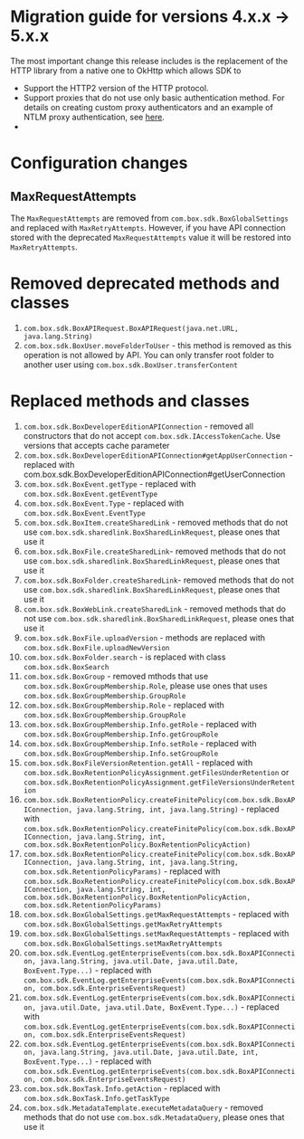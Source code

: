 # Migration guide for versions 4.x.x -> 5.x.x

The most important change this release includes is the replacement of the HTTP library from a native one to
OkHttp which allows SDK to

 - Support the HTTP2 version of the HTTP protocol.
 - Support proxies that do not use only basic authentication method. For details on creating custom proxy authenticators and an example of
NTLM proxy authentication, see [here](https://github.com/box/box-java-sdk/blob/kb/ok-http/doc/configuration.md#custom-proxy-authenticator).
 - 
# Configuration changes

## MaxRequestAttempts
The `MaxRequestAttempts` are removed from `com.box.sdk.BoxGlobalSettings` and replaced with `MaxRetryAttempts`. 
However, if you have API connection stored with the deprecated `MaxRequestAttempts` value it will be restored into `MaxRetryAttempts`.

# Removed deprecated methods and classes
1. `com.box.sdk.BoxAPIRequest.BoxAPIRequest(java.net.URL, java.lang.String)`
2. `com.box.sdk.BoxUser.moveFolderToUser` - this method is removed as this operation is not allowed by API. You can only transfer root folder to another user using `com.box.sdk.BoxUser.transferContent`

# Replaced methods and classes
1. `com.box.sdk.BoxDeveloperEditionAPIConnection` - removed all constructors that do not accept `com.box.sdk.IAccessTokenCache`. Use versions that accepts cache parameter
2. `com.box.sdk.BoxDeveloperEditionAPIConnection#getAppUserConnection` - replaced with com.box.sdk.BoxDeveloperEditionAPIConnection#getUserConnection
3. `com.box.sdk.BoxEvent.getType` - replaced with `com.box.sdk.BoxEvent.getEventType`
4. `com.box.sdk.BoxEvent.Type` - replaced with `com.box.sdk.BoxEvent.EventType`
5. `com.box.sdk.BoxItem.createSharedLink` - removed methods that do not use `com.box.sdk.sharedlink.BoxSharedLinkRequest`, please ones that use it
6. `com.box.sdk.BoxFile.createSharedLink`- removed methods that do not use `com.box.sdk.sharedlink.BoxSharedLinkRequest`, please ones that use it
7. `com.box.sdk.BoxFolder.createSharedLink`- removed methods that do not use `com.box.sdk.sharedlink.BoxSharedLinkRequest`, please ones that use it
8. `com.box.sdk.BoxWebLink.createSharedLink` - removed methods that do not use `com.box.sdk.sharedlink.BoxSharedLinkRequest`, please ones that use it
9. `com.box.sdk.BoxFile.uploadVersion` - methods are replaced with `com.box.sdk.BoxFile.uploadNewVersion`
10. `com.box.sdk.BoxFolder.search` - is replaced with class `com.box.sdk.BoxSearch`
11. `com.box.sdk.BoxGroup` - removed mthods that use `com.box.sdk.BoxGroupMembership.Role`, please use ones that uses `com.box.sdk.BoxGroupMembership.GroupRole`
12. `com.box.sdk.BoxGroupMembership.Role` - replaced with `com.box.sdk.BoxGroupMembership.GroupRole`
13. `com.box.sdk.BoxGroupMembership.Info.getRole` - replaced with `com.box.sdk.BoxGroupMembership.Info.getGroupRole`
14. `com.box.sdk.BoxGroupMembership.Info.setRole` - replaced with `com.box.sdk.BoxGroupMembership.Info.setGroupRole`
15. `com.box.sdk.BoxFileVersionRetention.getAll` - replaced with `com.box.sdk.BoxRetentionPolicyAssignment.getFilesUnderRetention` or `com.box.sdk.BoxRetentionPolicyAssignment.getFileVersionsUnderRetention`
16. `com.box.sdk.BoxRetentionPolicy.createFinitePolicy(com.box.sdk.BoxAPIConnection, java.lang.String, int, java.lang.String)` - replaced with `com.box.sdk.BoxRetentionPolicy.createFinitePolicy(com.box.sdk.BoxAPIConnection, java.lang.String, int, com.box.sdk.BoxRetentionPolicy.BoxRetentionPolicyAction)`
17. `com.box.sdk.BoxRetentionPolicy.createFinitePolicy(com.box.sdk.BoxAPIConnection, java.lang.String, int, java.lang.String, com.box.sdk.RetentionPolicyParams)` - replaced with `com.box.sdk.BoxRetentionPolicy.createFinitePolicy(com.box.sdk.BoxAPIConnection, java.lang.String, int, com.box.sdk.BoxRetentionPolicy.BoxRetentionPolicyAction, com.box.sdk.RetentionPolicyParams)`
18. `com.box.sdk.BoxGlobalSettings.getMaxRequestAttempts` - replaced with `com.box.sdk.BoxGlobalSettings.getMaxRetryAttempts`
19. `com.box.sdk.BoxGlobalSettings.setMaxRequestAttempts` - replaced with `com.box.sdk.BoxGlobalSettings.setMaxRetryAttempts`
20. `com.box.sdk.EventLog.getEnterpriseEvents(com.box.sdk.BoxAPIConnection, java.lang.String, java.util.Date, java.util.Date, BoxEvent.Type...)` - replaced with `com.box.sdk.EventLog.getEnterpriseEvents(com.box.sdk.BoxAPIConnection, com.box.sdk.EnterpriseEventsRequest)`
21. `com.box.sdk.EventLog.getEnterpriseEvents(com.box.sdk.BoxAPIConnection, java.util.Date, java.util.Date, BoxEvent.Type...)` - replaced with `com.box.sdk.EventLog.getEnterpriseEvents(com.box.sdk.BoxAPIConnection, com.box.sdk.EnterpriseEventsRequest)`
22. `com.box.sdk.EventLog.getEnterpriseEvents(com.box.sdk.BoxAPIConnection, java.lang.String, java.util.Date, java.util.Date, int, BoxEvent.Type...)` - replaced with `com.box.sdk.EventLog.getEnterpriseEvents(com.box.sdk.BoxAPIConnection, com.box.sdk.EnterpriseEventsRequest)`
23. `com.box.sdk.BoxTask.Info.getAction` - replaced with `com.box.sdk.BoxTask.Info.getTaskType`
24. `com.box.sdk.MetadataTemplate.executeMetadataQuery` - removed methods that do not use `com.box.sdk.MetadataQuery`, please ones that use it
